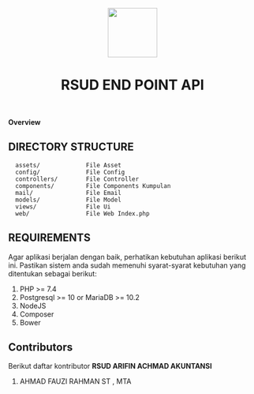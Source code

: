 <p align="center">
    <a href="https://github.com/yiisoft" target="_blank">
        <img src="https://rsudarifinachmad.riau.go.id/wp-content/uploads/2018/08/cropped-PAVICON.png" height="100px">
    </a>
    <h1 align="center">RSUD END POINT API</h1>
    <br>
</p>

<b>
    Overview <br>
</b>

DIRECTORY STRUCTURE
-------------------

      assets/             File Asset
      config/             File Config
      controllers/        File Controller 
      components/         File Components Kumpulan 
      mail/               File Email
      models/             File Model
      views/              File Ui
      web/                File Web Index.php



REQUIREMENTS
------------

Agar aplikasi berjalan dengan baik, perhatikan kebutuhan aplikasi berikut ini.
Pastikan sistem anda sudah memenuhi syarat-syarat kebutuhan
yang ditentukan sebagai berikut:

1. PHP >= 7.4
2. Postgresql >= 10 or MariaDB >= 10.2
3. NodeJS
4. Composer
5. Bower

Contributors
------------

<p>Berikut daftar kontributor <b>RSUD ARIFIN ACHMAD AKUNTANSI</b></p>

1. AHMAD FAUZI RAHMAN ST , MTA
